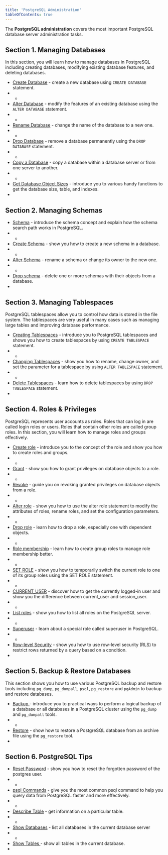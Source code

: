 ```yaml
---
title: 'PostgreSQL Administration'
tableOfContents: true
---
```


The **PostgreSQL administration** covers the most important PostgreSQL database server administration tasks.




## Section 1. Managing Databases



In this section, you will learn how to manage databases in PostgreSQL including creating databases, modifying existing database features, and deleting databases.



- [Create Database](https://www.postgresqltutorial.com/postgresql-administration/postgresql-create-database/ "PostgreSQL CREATE DATABASE") - create a new database using `CREATE DATABASE` statement.
- -
- [Alter Database](https://www.postgresqltutorial.com/postgresql-administration/postgresql-alter-database/ "PostgreSQL ALTER DATABASE") - modify the features of an existing database using the `ALTER DATABASE` statement.
- -
- [Rename Database](https://www.postgresqltutorial.com/postgresql-administration/postgresql-rename-database/) - change the name of the database to a new one.
- -
- [Drop Database](https://www.postgresqltutorial.com/postgresql-administration/postgresql-drop-database/ "PostgreSQL DROP DATABASE") - remove a database permanently using the `DROP DATABASE` statement.
- -
- [Copy a Database](https://www.postgresqltutorial.com/postgresql-administration/postgresql-copy-database/) - copy a database within a database server or from one server to another.
- -
- [Get Database Object Sizes](https://www.postgresqltutorial.com/postgresql-administration/postgresql-database-indexes-table-size/) - introduce you to various handy functions to get the database size, table, and indexes.
- 




## Section 2. Managing Schemas



- [Schema](https://www.postgresqltutorial.com/postgresql-administration/postgresql-schema/) - introduce the schema concept and explain how the schema search path works in PostgreSQL.
- -
- [Create Schema](https://www.postgresqltutorial.com/postgresql-administration/postgresql-create-schema/) - show you how to create a new schema in a database.
- -
- [Alter Schema](https://www.postgresqltutorial.com/postgresql-administration/postgresql-alter-schema/) - rename a schema or change its owner to the new one.
- -
- [Drop schema](https://www.postgresqltutorial.com/postgresql-administration/postgresql-drop-schema/) - delete one or more schemas with their objects from a database.
- 




## Section 3. Managing Tablespaces



PostgreSQL tablespaces allow you to control how data is stored in the file system. The tablespaces are very useful in many cases such as managing large tables and improving database performance.



- [Creating Tablespaces](https://www.postgresqltutorial.com/postgresql-administration/postgresql-create-tablespace/ "PostgreSQL Creating Tablespaces") - introduce you to PostgreSQL tablespaces and shows you how to create tablespaces by using `CREATE TABLESPACE` statement.
- -
- [Changing Tablespaces](https://www.postgresqltutorial.com/postgresql-administration/postgresql-alter-tablespace/ "PostgreSQL ALTER TABLESPACE") - show you how to rename, change owner, and set the parameter for a tablespace by using `ALTER TABLESPACE` statement.
- -
- [Delete Tablespaces](https://www.postgresqltutorial.com/postgresql-administration/postgresql-drop-tablespace/ "Deleting Tablespaces Using PostgreSQL DROP TABLESPACE Statement") - learn how to delete tablespaces by using `DROP TABLESPACE` statement.
- 




## Section 4. Roles & Privileges



PostgreSQL represents user accounts as roles. Roles that can log in are called login roles or users. Roles that contain other roles are called group roles. In this section, you will learn how to manage roles and groups effectively.



- [Create role](https://www.postgresqltutorial.com/postgresql-administration/postgresql-roles/ "PostgresQL Roles Management") - introduce you to the concept of the role and show you how to create roles and groups.
- -
- [Grant](https://www.postgresqltutorial.com/postgresql-administration/postgresql-grant/) - show you how to grant privileges on database objects to a role.
- -
- [Revoke](https://www.postgresqltutorial.com/postgresql-administration/postgresql-revoke/) - guide you on revoking granted privileges on database objects from a role.
- -
- [Alter role](https://www.postgresqltutorial.com/postgresql-administration/postgresql-alter-role/) - show you how to use the alter role statement to modify the attributes of roles, rename roles, and set the configuration parameters.
- -
- [Drop role](https://www.postgresqltutorial.com/postgresql-administration/postgresql-drop-role/) - learn how to drop a role, especially one with dependent objects.
- -
- [Role membership](https://www.postgresqltutorial.com/postgresql-administration/postgresql-role-membership/) - learn how to create group roles to manage role membership better.
- -
- [SET ROLE](https://www.postgresqltutorial.com/postgresql-administration/postgresql-set-role/) - show you how to temporarily switch the current role to one of its group roles using the SET ROLE statement.
- -
- [CURRENT_USER](https://www.postgresqltutorial.com/postgresql-administration/postgresql-current_user/) - discover how to get the currently logged-in user and show you the difference between current_user and session_user.
- -
- [List roles](https://www.postgresqltutorial.com/postgresql-administration/postgresql-list-users/) - show you how to list all roles on the PostgreSQL server.
- -
- [Superuser](https://www.postgresqltutorial.com/postgresql-administration/create-superuser-postgresql/) - learn about a special role called superuser in PostgreSQL.
- -
- [Row-level Security](https://www.postgresqltutorial.com/postgresql-administration/postgresql-row-level-security/) - show you how to use row-level security (RLS) to restrict rows returned by a query based on a condition.
- 




## Section 5. Backup & Restore Databases



This section shows you how to use various PostgreSQL backup and restore tools including `pg_dump`, `pg_dumpall`, `psql`, `pg_restore` and `pgAdmin` to backup and restore databases.



- [Backup ](https://www.postgresqltutorial.com/postgresql-administration/postgresql-backup-database/ "PostgreSQL Backup")- introduce you to practical ways to perform a logical backup of a database or all databases in a PostgreSQL cluster using the `pg_dump` and `pg_dumpall` tools.
- -
- [Restore](https://www.postgresqltutorial.com/postgresql-administration/postgresql-restore-database/ "PostgreSQL Restore Database") - show how to restore a PostgreSQL database from an archive file using the `pg_restore` tool.
- 




## Section 6. PostgreSQL Tips



- [Reset Password](https://www.postgresqltutorial.com/postgresql-administration/postgresql-reset-password/) - show you how to reset the forgotten password of the postgres user.
- -
- [psql Commands](https://www.postgresqltutorial.com/postgresql-administration/psql-commands/) - give you the most common psql command to help you query data from PostgreSQL faster and more effectively.
- -
- [Describe Table](https://www.postgresqltutorial.com/postgresql-administration/postgresql-describe-table/) - get information on a particular table.
- -
- [Show Databases](https://www.postgresqltutorial.com/postgresql-administration/postgresql-show-databases/) - list all databases in the current database server
- -
- [Show Tables ](https://www.postgresqltutorial.com/postgresql-administration/postgresql-show-tables/)- show all tables in the current database.
- 

